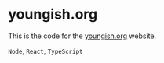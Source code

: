 # youngish.org

This is the code for the [youngish.org](http://youngish.org) website.

 `Node`, `React`, `TypeScript`